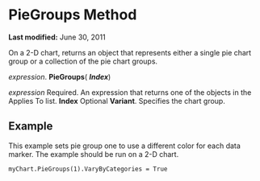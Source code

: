 
# PieGroups Method

 **Last modified:** June 30, 2011

On a 2-D chart, returns an object that represents either a single pie chart group or a collection of the pie chart groups.

 _expression_. **PieGroups**( **_Index_**)

 _expression_ Required. An expression that returns one of the objects in the Applies To list.
 **Index** Optional **Variant**. Specifies the chart group.

## Example

This example sets pie group one to use a different color for each data marker. The example should be run on a 2-D chart.


```
myChart.PieGroups(1).VaryByCategories = True
```

